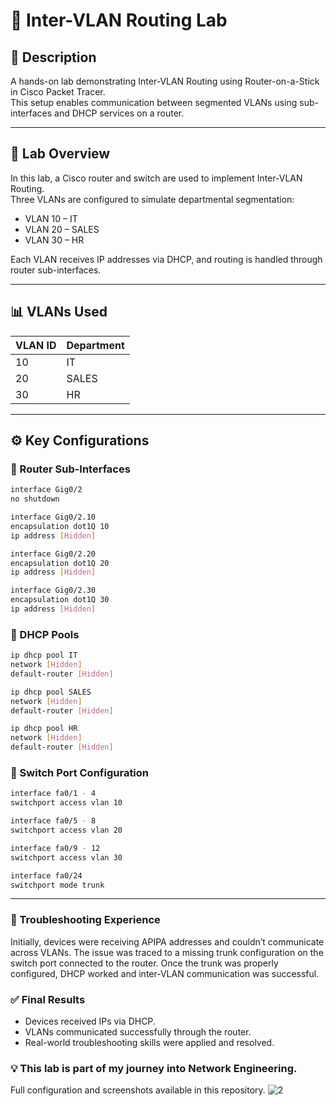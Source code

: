 # 🚀 Inter-VLAN Routing Lab

## 📄 Description
A hands-on lab demonstrating Inter-VLAN Routing using Router-on-a-Stick in Cisco Packet Tracer.  
This setup enables communication between segmented VLANs using sub-interfaces and DHCP services on a router.

---

## 🧪 Lab Overview
In this lab, a Cisco router and switch are used to implement Inter-VLAN Routing.  
Three VLANs are configured to simulate departmental segmentation:

- VLAN 10 – IT  
- VLAN 20 – SALES  
- VLAN 30 – HR  

Each VLAN receives IP addresses via DHCP, and routing is handled through router sub-interfaces.

---

## 📊 VLANs Used

| VLAN ID | Department |
|---------|------------|
| 10      | IT         |
| 20      | SALES      |
| 30      | HR         |

---

## ⚙️ Key Configurations

### 🔹 Router Sub-Interfaces
```bash
interface Gig0/2
no shutdown

interface Gig0/2.10
encapsulation dot1Q 10
ip address [Hidden]

interface Gig0/2.20
encapsulation dot1Q 20
ip address [Hidden]

interface Gig0/2.30
encapsulation dot1Q 30
ip address [Hidden]
```
### 🔹 DHCP Pools
```bash
ip dhcp pool IT
network [Hidden]
default-router [Hidden]

ip dhcp pool SALES
network [Hidden]
default-router [Hidden]

ip dhcp pool HR
network [Hidden]
default-router [Hidden]
```
### 🔹 Switch Port Configuration
```bash
interface fa0/1 - 4
switchport access vlan 10

interface fa0/5 - 8
switchport access vlan 20

interface fa0/9 - 12
switchport access vlan 30

interface fa0/24
switchport mode trunk
```
---
### 🧩 Troubleshooting Experience
Initially, devices were receiving APIPA addresses and couldn’t communicate across VLANs.
The issue was traced to a missing trunk configuration on the switch port connected to the router.
Once the trunk was properly configured, DHCP worked and inter-VLAN communication was successful.

### ✅ Final Results
- Devices received IPs via DHCP.
- VLANs communicated successfully through the router.
- Real-world troubleshooting skills were applied and resolved.

### 💡 This lab is part of my journey into Network Engineering.
Full configuration and screenshots available in this repository.
![2](https://github.com/user-attachments/assets/a61ec578-a70b-4088-b699-3af964512a31)

